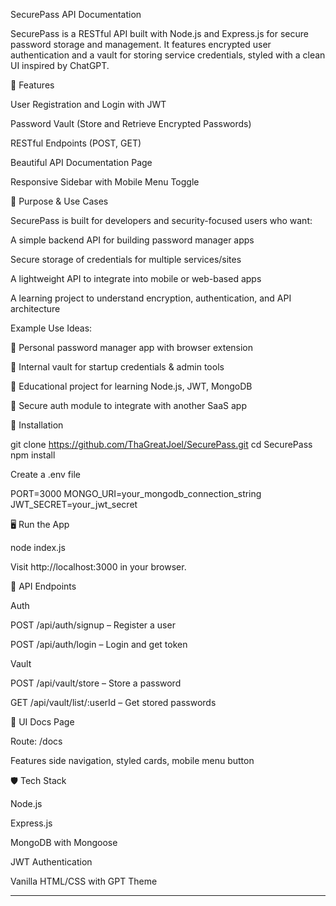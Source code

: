 SecurePass API Documentation

SecurePass is a RESTful API built with Node.js and Express.js for secure password storage and management. It features encrypted user authentication and a vault for storing service credentials, styled with a clean UI inspired by ChatGPT.

🔐 Features

User Registration and Login with JWT

Password Vault (Store and Retrieve Encrypted Passwords)

RESTful Endpoints (POST, GET)

Beautiful API Documentation Page

Responsive Sidebar with Mobile Menu Toggle


🎯 Purpose & Use Cases

SecurePass is built for developers and security-focused users who want:

A simple backend API for building password manager apps

Secure storage of credentials for multiple services/sites

A lightweight API to integrate into mobile or web-based apps

A learning project to understand encryption, authentication, and API architecture


Example Use Ideas:

🔐 Personal password manager app with browser extension

🔐 Internal vault for startup credentials & admin tools

🔐 Educational project for learning Node.js, JWT, MongoDB

🔐 Secure auth module to integrate with another SaaS app


🚀 Installation

git clone https://github.com/ThaGreatJoel/SecurePass.git
cd SecurePass
npm install

Create a .env file

PORT=3000
MONGO_URI=your_mongodb_connection_string
JWT_SECRET=your_jwt_secret

🖥️ Run the App

node index.js

Visit http://localhost:3000 in your browser.

📘 API Endpoints

Auth

POST /api/auth/signup – Register a user

POST /api/auth/login – Login and get token


Vault

POST /api/vault/store – Store a password

GET /api/vault/list/:userId – Get stored passwords


🧩 UI Docs Page

Route: /docs

Features side navigation, styled cards, mobile menu button


🛡️ Tech Stack

Node.js

Express.js

MongoDB with Mongoose

JWT Authentication

Vanilla HTML/CSS with GPT Theme

---


